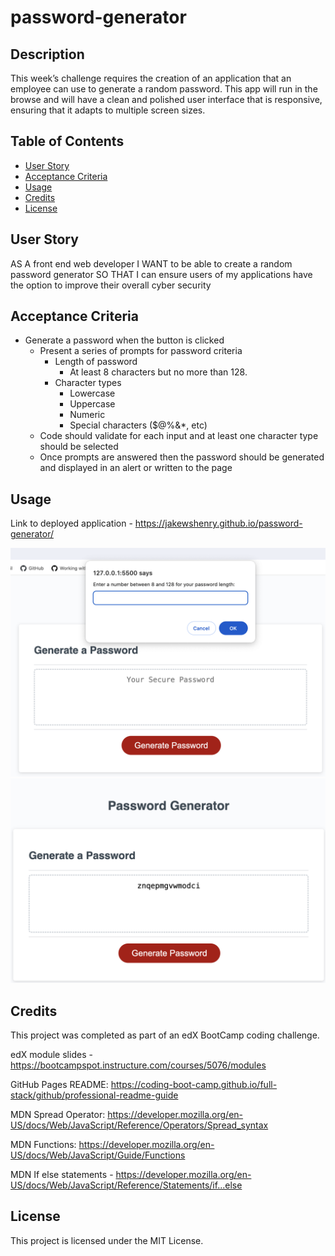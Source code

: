 # password-generator

## Description

This week’s challenge requires the creation of an application that an employee can use to generate a random password. This app will run in the browse and will have a clean and polished user interface that is responsive, ensuring that it adapts to multiple screen sizes.

## Table of Contents

- [User Story](#user-story)
- [Acceptance Criteria](#acceptance-criteria)
- [Usage](#usage)
- [Credits](#credits)
- [License](#license)

## User Story

AS A front end web developer
I WANT to be able to create a random password generator
SO THAT I can ensure users of my applications have the option to improve their overall cyber security

## Acceptance Criteria

* Generate a password when the button is clicked
  * Present a series of prompts for password criteria
    * Length of password
      * At least 8 characters but no more than 128.
    * Character types
      * Lowercase
      * Uppercase
      * Numeric
      * Special characters ($@%&*, etc)
  * Code should validate for each input and at least one character type should be selected
  * Once prompts are answered then the password should be generated and displayed in an alert or written to the page

## Usage

Link to deployed application - https://jakewshenry.github.io/password-generator/

 ![Screenshot of console](./assets/images/SS1.png)
 ![Screenshot of console 2](./assets/images/SS2.png)

## Credits

This project was completed as part of an edX BootCamp coding challenge.

edX module slides - https://bootcampspot.instructure.com/courses/5076/modules

GitHub Pages README: https://coding-boot-camp.github.io/full-stack/github/professional-readme-guide

MDN Spread Operator: https://developer.mozilla.org/en-US/docs/Web/JavaScript/Reference/Operators/Spread_syntax

MDN Functions: https://developer.mozilla.org/en-US/docs/Web/JavaScript/Guide/Functions

MDN If else statements - https://developer.mozilla.org/en-US/docs/Web/JavaScript/Reference/Statements/if...else


## License

This project is licensed under the MIT License.